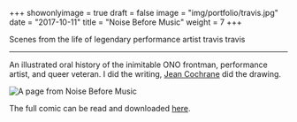 +++
showonlyimage = true
draft = false
image = "img/portfolio/travis.jpg"
date = "2017-10-11"
title = "Noise Before Music"
weight = 7
+++

Scenes from the life of legendary performance artist travis travis

<!--more-->

***

An illustrated oral history of the inimitable ONO frontman, performance artist, and queer veteran. I did the writing, [Jean Cochrane](http://jeancochrane.com/) did the drawing.

![A page from Noise Before Music](/img/portfolio/travis.jpg)

The full comic can be read and downloaded [here](/img/portfolio/travis2.pdf).
